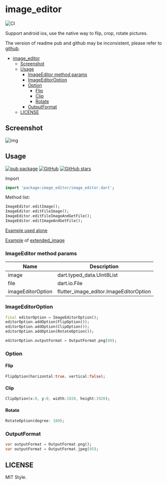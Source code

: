 # image_editor

![CI](https://github.com/fluttercandies/flutter_image_editor/workflows/CI/badge.svg)

Support android ios, use the native way to flip, crop, rotate pictures.

The version of readme pub and github may be inconsistent, please refer to [github](https://github.com/fluttercandies/flutter_image_editor).

- [image_editor](#imageeditor)
  - [Screenshot](#screenshot)
  - [Usage](#usage)
    - [ImageEditor method params](#imageeditor-method-params)
    - [ImageEditorOption](#imageeditoroption)
    - [Option](#option)
      - [Flip](#flip)
      - [Clip](#clip)
      - [Rotate](#rotate)
    - [OutputFormat](#outputformat)
  - [LICENSE](#license)

## Screenshot

![img](https://github.com/kikt-blog/image/raw/master/github/flutter_image_editor_ss.gif)

## Usage

[![pub package](https://img.shields.io/pub/v/image_editor.svg)](https://pub.dev/packages/image_editor) [![GitHub](https://img.shields.io/github/license/fluttercandies/flutter_image_editor.svg)](https://github.com/fluttercandies/flutter_image_editor) [![GitHub stars](https://img.shields.io/github/stars/fluttercandies/flutter_image_editor.svg?style=social&label=Stars)](https://github.com/fluttercandies/flutter_image_editor)

Import

```dart
import 'package:image_editor/image_editor.dart';
```

Method list:

```dart
ImageEditor.editImage();
ImageEditor.editFileImage();
ImageEditor.editFileImageAndGetFile();
ImageEditor.editImageAndGetFile();
```

[Example used alone](https://github.com/CaiJingLong/flutter_image_editor/blob/master/example/lib/advanced_page.dart)

[Example](https://github.com/CaiJingLong/flutter_image_editor/blob/master/example/lib/advanced_page.dart) of [extended_image](https://github.com/fluttercandies/extended_image)

### ImageEditor method params

| Name              | Description                            |
| ----------------- | -------------------------------------- |
| image             | dart.typed_data.Uint8List              |
| file              | dart.io.File                           |
| imageEditorOption | flutter_image_editor.ImageEditorOption |

### ImageEditorOption

```dart
final editorOption = ImageEditorOption();
editorOption.addOption(FlipOption());
editorOption.addOption(ClipOption());
editorOption.addOption(RotateOption());

editorOption.outputFormat = OutputFormat.png(88);
```

### Option

#### Flip

```dart
FlipOption(horizontal:true, vertical:false);
```

#### Clip

```dart
ClipOption(x:0, y:0, width:1920, height:1920);
```

#### Rotate

```dart
RotateOption(degree: 180);
```

### OutputFormat

```dart
var outputFormat = OutputFormat.png();
var outputFormat = OutputFormat.jpeg(95);
```

## LICENSE

MIT Style.
